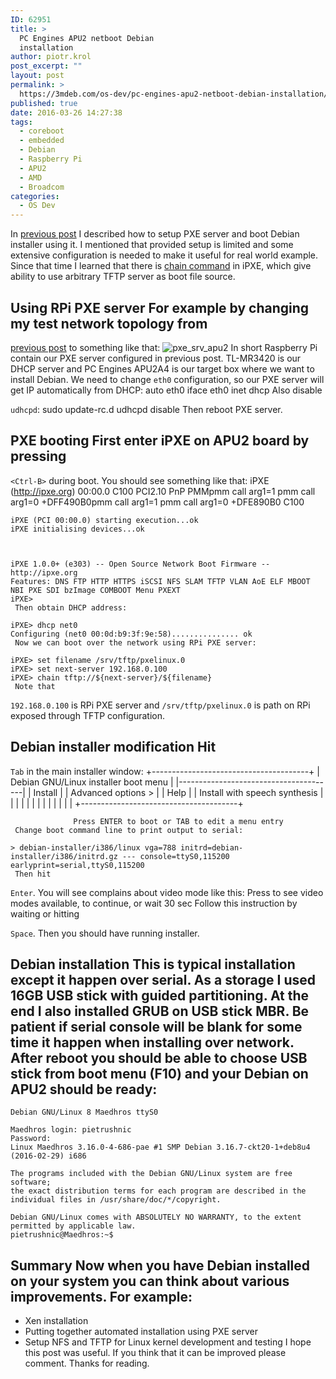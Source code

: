 ```yaml
---
ID: 62951
title: >
  PC Engines APU2 netboot Debian
  installation
author: piotr.krol
post_excerpt: ""
layout: post
permalink: >
  https://3mdeb.com/os-dev/pc-engines-apu2-netboot-debian-installation/
published: true
date: 2016-03-26 14:27:38
tags:
  - coreboot
  - embedded
  - Debian
  - Raspberry Pi
  - APU2
  - AMD
  - Broadcom
categories:
  - OS Dev
---
```

In [previous post][1] I described how to setup PXE server and boot Debian installer using it. I mentioned that provided setup is limited and some extensive configuration is needed to make it useful for real world example. Since that time I learned that there is [chain command][2] in iPXE, which give ability to use arbitrary TFTP server as boot file source. 
## Using RPi PXE server For example by changing my test network topology from 

[previous post][1] to something like that: ![pxe_srv_apu2][3] In short Raspberry Pi contain our PXE server configured in previous post. TL-MR3420 is our DHCP server and PC Engines APU2A4 is our target box where we want to install Debian. We need to change `eth0` configuration, so our PXE server will get IP automatically from DHCP: 
    auto eth0
    iface eth0 inet dhcp
     Also disable 

`udhcpd`: 
    sudo update-rc.d udhcpd disable
     Then reboot PXE server. 

## PXE booting First enter iPXE on APU2 board by pressing 

`<Ctrl-B>` during boot. You should see something like that: 
    iPXE (http://ipxe.org) 00:00.0 C100 PCI2.10 PnP PMMpmm call arg1=1
    pmm call arg1=0
    +DFF490B0pmm call arg1=1
    pmm call arg1=0
    +DFE890B0 C100
    
    
    iPXE (PCI 00:00.0) starting execution...ok
    iPXE initialising devices...ok
    
    
    
    iPXE 1.0.0+ (e303) -- Open Source Network Boot Firmware -- http://ipxe.org
    Features: DNS FTP HTTP HTTPS iSCSI NFS SLAM TFTP VLAN AoE ELF MBOOT NBI PXE SDI bzImage COMBOOT Menu PXEXT
    iPXE>
     Then obtain DHCP address: 

    iPXE> dhcp net0
    Configuring (net0 00:0d:b9:3f:9e:58)............... ok
     Now we can boot over the network using RPi PXE server: 

    iPXE> set filename /srv/tftp/pxelinux.0
    iPXE> set next-server 192.168.0.100
    iPXE> chain tftp://${next-server}/${filename}
     Note that 

`192.168.0.100` is RPi PXE server and `/srv/tftp/pxelinux.0` is path on RPi exposed through TFTP configuration. 
## Debian installer modification Hit 

`Tab` in the main installer window: 
                     +---------------------------------------+
                     | Debian GNU/Linux installer boot menu |
                     |---------------------------------------|
                     | Install                               |
                     | Advanced options                    > |
                     | Help                                  |
                     | Install with speech synthesis         |
                     |                                       |
                     |                                       |
                     |                                       |
                     |                                       |
                     |                                       |
                     |                                       |
                     +---------------------------------------+
    
    
    
                  Press ENTER to boot or TAB to edit a menu entry
     Change boot command line to print output to serial: 

    > debian-installer/i386/linux vga=788 initrd=debian-installer/i386/initrd.gz --- console=ttyS0,115200 earlyprint=serial,ttyS0,115200
     Then hit 

`Enter`. You will see complains about video mode like this: 
    Press <ENTER> to see video modes available, <SPACE> to continue, or wait 30 sec
     Follow this instruction by waiting or hitting 

`Space`. Then you should have running installer. 
## Debian installation This is typical installation except it happen over serial. As a storage I used 16GB USB stick with guided partitioning. At the end I also installed GRUB on USB stick MBR. Be patient if serial console will be blank for some time it happen when installing over network. After reboot you should be able to choose USB stick from boot menu (F10) and your Debian on APU2 should be ready: 

    Debian GNU/Linux 8 Maedhros ttyS0
    
    Maedhros login: pietrushnic
    Password: 
    Linux Maedhros 3.16.0-4-686-pae #1 SMP Debian 3.16.7-ckt20-1+deb8u4 (2016-02-29) i686
    
    The programs included with the Debian GNU/Linux system are free software;
    the exact distribution terms for each program are described in the
    individual files in /usr/share/doc/*/copyright.
    
    Debian GNU/Linux comes with ABSOLUTELY NO WARRANTY, to the extent
    permitted by applicable law.
    pietrushnic@Maedhros:~$ 
    

## Summary Now when you have Debian installed on your system you can think about various improvements. For example: 

*   Xen installation
*   Putting together automated installation using PXE server
*   Setup NFS and TFTP for Linux kernel development and testing I hope this post was useful. If you think that it can be improved please comment. Thanks for reading.

 [1]: 2016/03/12/pxe-server-with-raspberry-pi-1/
 [2]: http://ipxe.org/cmd/chain
 [3]: https://3mdeb.com/wp-content/uploads/2017/07/pxe_srv_apu2.png